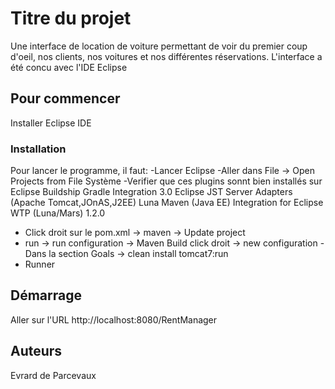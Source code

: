 

# Titre du projet

Une interface de location de voiture permettant de voir du premier coup d'oeil, nos clients, nos voitures et nos différentes réservations.
L'interface a été concu avec l'IDE Eclipse

## Pour commencer

Installer Eclipse IDE


### Installation

Pour lancer le programme, il faut:
 -Lancer Eclipse
 -Aller dans File -> Open Projects from File Système
 -Verifier que ces plugins sonnt bien installés sur Eclipse
    Buildship Gradle Integration 3.0
    Eclipse JST Server Adapters (Apache Tomcat,JOnAS,J2EE) Luna
    Maven (Java EE) Integration for Eclipse WTP (Luna/Mars) 1.2.0
 - Click droit sur le pom.xml -> maven -> Update project
  - run -> run configuration -> Maven Build click droit -> new configuration
  -Dans la section Goals -> clean install tomcat7:run
  - Runner


## Démarrage

Aller sur l'URL  http://localhost:8080/RentManager



## Auteurs
Evrard de Parcevaux

